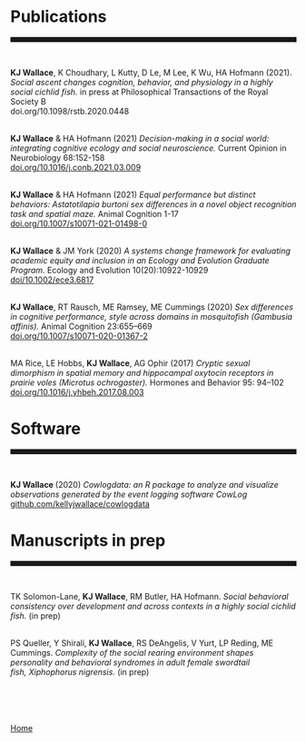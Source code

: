 <body>
		
<div class="container">
<div class="blurb">
	
<h1>Publications</h1>
<hr style="height:9px;color:#84949B"><br>
	

<b>KJ Wallace</b>, K Choudhary, L Kutty, D Le, M Lee, K Wu, HA Hofmann (2021). <i>Social ascent changes cognition, behavior, and physiology in a highly social cichlid fish. </i> in press at Philosophical Transactions of the Royal Society B <br>doi.org/10.1098/rstb.2020.0448 <br><br>

<b>KJ Wallace</b> & HA Hofmann (2021) <i> Decision-making in a social world: integrating cognitive ecology and social neuroscience.</i> Current Opinion in Neurobiology 68:152-158 <br><a href = "https://www.sciencedirect.com/science/article/abs/pii/S0959438821000349?via%3Dihub">doi.org/10.1016/j.conb.2021.03.009 </a> <br><br>

<b>KJ Wallace</b> & HA Hofmann (2021)<i> Equal performance but distinct behaviors: Astatotilapia burtoni sex differences in a novel object recognition task and spatial maze. </i> Animal Cognition 1-17 <br><a href = "https://link.springer.com/article/10.1007/s10071-021-01498-0"> doi.org/10.1007/s10071-021-01498-0 </a><br><br>

<b>KJ Wallace</b> & JM York (2020) <i> A systems change framework for evaluating academic equity and inclusion in an Ecology and Evolution Graduate Program.  </i> Ecology and Evolution 10(20):10922-10929 <br><a href="https://onlinelibrary.wiley.com/doi/full/10.1002/ece3.6817"> doi/10.1002/ece3.6817</a> <br><br>

<b>KJ Wallace</b>, RT Rausch, ME Ramsey, ME Cummings (2020) <i>Sex differences in cognitive performance, style across domains in mosquitofish (Gambusia affinis).</i> Animal Cognition 23:655–669 <br><a href = "https://doi.org/10.1007/s10071-020-01367-2"> doi.org/10.1007/s10071-020-01367-2 </a> <br><br>

MA Rice, LE Hobbs, <b> KJ Wallace</b>, AG Ophir (2017) <i>Cryptic sexual dimorphism in spatial memory and hippocampal oxytocin receptors in prairie voles (Microtus ochrogaster). </i> Hormones and Behavior 95: 94–102 <br><a href="https://doi.org/10.1016/j.yhbeh.2017.08.003">doi.org/10.1016/j.yhbeh.2017.08.003</a> <br> 


<h1>Software</h1>
<hr style="height:9px;color:#84949B"><br>

<b>KJ Wallace </b>(2020) <i>Cowlogdata: an R package to analyze and visualize observations generated by the event logging software CowLog</i> <br><a href = "https://github.com/kellyjwallace/cowlogdata">github.com/kellyjwallace/cowlogdata</a>


<h1>Manuscripts in prep</h1>
<hr style="height:9px;color:#84949B"><br>

TK Solomon-Lane, <b>KJ Wallace</b>, RM Butler, HA Hofmann. <i>Social behavioral consistency over development and across contexts in a highly social cichlid fish.</i> (in prep) <br><br>

PS Queller, Y Shirali, <b>KJ Wallace</b>, RS DeAngelis, V Yurt, LP Reding, ME Cummings. <i>Complexity of the social rearing environment shapes personality and behavioral syndromes in adult female swordtail fish, Xiphophorus nigrensis.</i> (in prep)<br><br>








<br><br>	
<a href="../">Home</a>
